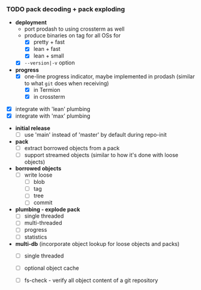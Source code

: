 ### TODO pack decoding + pack exploding
* **deployment**
  * port prodash to using crossterm as well
  * produce binaries on tag for all OSs for
    * [x] pretty + fast
    * [x] lean + fast
    * [x] lean + small
  * [x] `--version|-v` option
* **progress**
  * [x] one-line progress indicator, maybe implemented in prodash (similar to what `git` does when receiving)
    * [x] in Termion
    * [x] in crossterm
 * [x] integrate with 'lean' plumbing
 * [x] integrate with 'max' plumbing
* **initial release**
    * [ ] use 'main' instead of 'master' by default during repo-init
* **pack**
  * [ ] extract borrowed objects from a pack
  * [ ] support streamed objects (similar to how it's done with loose objects)
* **borrowed objects**
  * [ ] write loose
    * [ ] blob
    * [ ] tag
    * [ ] tree
    * [ ] commit
* **plumbing - explode pack**
  * [ ] single threaded
  * [ ] multi-threaded
  * [ ] progress
  * [ ] statistics
* **multi-db** (incorporate object lookup for loose objects and packs)
  * [ ] single threaded
  * [ ] optional object cache
  * [ ] fs-check - verify all object content of a git repository

